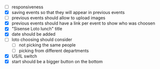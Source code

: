* [ ] responsiveness
* [X] saving events so that they will appear in previous events
* [ ] previous events should allow to upload images
* [X] previous events should have a link per event to show who was choosen
* [X] "Sisense Loto lunch" title
* [X] date should be added
* [ ] loto choosing should consider
  * [ ] not picking the same people
  * [ ] picking from different departments
* [X] US/IL switch
* [X] start should be a bigger button on the bottom
